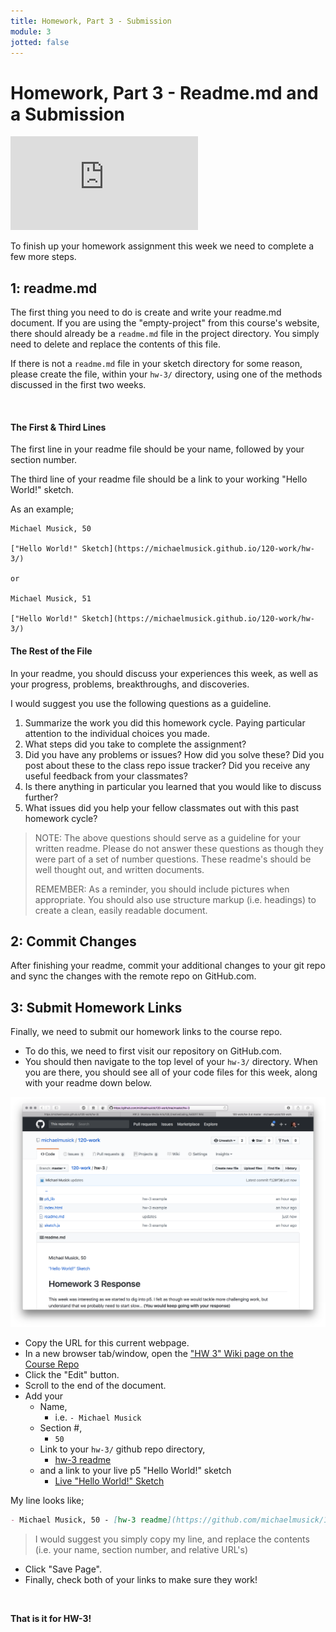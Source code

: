 ```yaml
---
title: Homework, Part 3 - Submission
module: 3
jotted: false
---
```


# Homework, Part 3 - Readme.md and a Submission


<div class="embed-responsive embed-responsive-16by9"><iframe class="embed-responsive-item" src="https://www.youtube.com/embed/0gWu-iabElk" frameborder="0" allowfullscreen></iframe></div>


To finish up your homework assignment this week we need to complete a few more steps.

## 1: readme.md

The first thing you need to do is create and write your readme.md document. If you are using the "empty-project" from this course's website, there should already be a `readme.md` file in the project directory. You simply need to delete and replace the contents of this file.

If there is not a `readme.md` file in your sketch directory for some reason, please create the file, within your `hw-3/` directory, using one of the methods discussed in the first two weeks.


<br />

#### The First & Third Lines

The first line in your readme file should be your name, followed by your section number.

The third line of your readme file should be a link to your working "Hello World!" sketch.

As an example;

```text
Michael Musick, 50

["Hello World!" Sketch](https://michaelmusick.github.io/120-work/hw-3/)

or

Michael Musick, 51

["Hello World!" Sketch](https://michaelmusick.github.io/120-work/hw-3/)
```

#### The Rest of the File

In your readme, you should discuss your experiences this week, as well as your progress, problems, breakthroughs, and discoveries.

I would suggest you use the following questions as a guideline.

1. Summarize the work you did this homework cycle. Paying particular attention to the individual choices you made.
2. What steps did you take to complete the assignment?
3. Did you have any problems or issues? How did you solve these? Did you post about these to the class repo issue tracker? Did you receive any useful feedback from your classmates?
4. Is there anything in particular you learned that you would like to discuss further?
5. What issues did you help your fellow classmates out with this past homework cycle?

> NOTE: The above questions should serve as a guideline for your written readme. Please do not answer these questions as though they were part of a set of number questions. These readme's should be well thought out, and written documents.
>
> REMEMBER: As a reminder, you should include pictures when appropriate. You should also use structure markup (i.e. headings) to create a clean, easily readable document.


## 2: Commit Changes

After finishing your readme, commit your additional changes to your git repo and sync the changes with the remote repo on GitHub.com.

## 3: Submit Homework Links

Finally, we need to submit our homework links to the course repo.

- To do this, we need to first visit our repository on GitHub.com.
- You should then navigate to the top level of your `hw-3/` directory. When you are there, you should see all of your code files for this week, along with your readme down below.

![Top of my hw-3/ github repo directory](../imgs/github-hw-3-page.png "Demonstration of what your hw-3 GitHub repo directory should look like in your browser.")

- Copy the URL for this current webpage.
- In a new browser tab/window, open the ["HW 3" Wiki page on the Course Repo](https://github.com/Montana-Media-Arts/120_CreativeCoding_Fall2017/wiki/HW-3)
- Click the "Edit" button.
- Scroll to the end of the document.
- Add your
    - Name,
        - i.e. `- Michael Musick`
    - Section #,
        - `50`
    - Link to your `hw-3/` github repo directory,
        - [hw-3 readme](https://github.com/michaelmusick/120-work/tree/master/hw-3)
    - and a link to your live p5 "Hello World!" sketch
        - [Live "Hello World!" Sketch](https://michaelmusick.github.io/120-work/hw-3/)


My line looks like;

```markdown
- Michael Musick, 50 - [hw-3 readme](https://github.com/michaelmusick/120-work/tree/master/hw-3) - [Live "Hello World!" Sketch](https://michaelmusick.github.io/120-work/hw-3/)
```

> I would suggest you simply copy my line, and replace the contents (i.e. your name, section number, and relative URL's)

- Click "Save Page".
- Finally, check both of your links to make sure they work!


<br />


**That is it for HW-3!**
